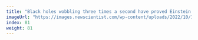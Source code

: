 ```yaml
---
title: "Black holes wobbling three times a second have proved Einstein right"
imageUrl: "https://images.newscientist.com/wp-content/uploads/2022/10/11160241/SEI_128979624.jpg?width=600"
index: 81
weight: 81
---
```

